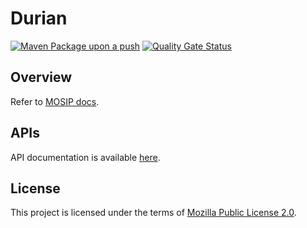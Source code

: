 # Durian  
[![Maven Package upon a push](https://github.com/mosip/durian/actions/workflows/push_trigger.yml/badge.svg?branch=release-1.2.0)](https://github.com/mosip/durian/actions/workflows/push_trigger.yml)
[![Quality Gate Status](https://sonarcloud.io/api/project_badges/measure?branch=release-1.2.0&project=mosip_durian&metric=alert_status)](https://sonarcloud.io/dashboard?branch=release-1.2.0&id=mosip_durian)


## Overview
Refer to [MOSIP docs](https://docs.mosip.io/1.2.0/modules/datashare).

## APIs
API documentation is available [here](https://docs.mosip.io/1.2.0/api).

## License
This project is licensed under the terms of [Mozilla Public License 2.0](LICENSE).

